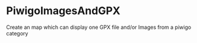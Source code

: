 # PiwigoImagesAndGPX
Create an map which can display one GPX file and/or Images from a piwigo category
